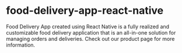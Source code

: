 # food-delivery-app-react-native
Food Delivery App created using React Native is a fully realized and customizable food delivery application that is an all-in-one solution for managing orders and deliveries. Check out our product page for more information.
